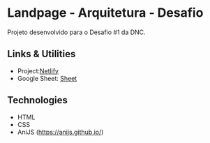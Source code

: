 # Landpage - Arquitetura - Desafio

Projeto desenvolvido para o Desafio #1 da DNC.

## Links & Utilities

- Project:<a href="" target="_blank">Netlify</a>
- Google Sheet: <a href="https://docs.google.com/spreadsheets/d/139bx5fTcpGGgkOQU9Oel0YzHfN9vStVBBUbIBqPEGrQ/edit?usp=sharing" target="_blank">Sheet</a>


## Technologies

- HTML
- CSS
- AniJS (https://anijs.github.io/)